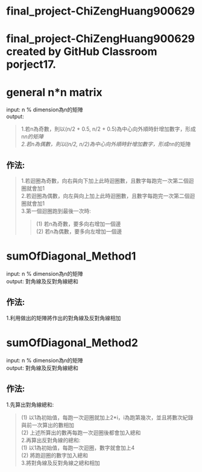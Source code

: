 # final_project-ChiZengHuang900629
final_project-ChiZengHuang900629 created by GitHub Classroom
porject17.
==========

# general n*n matrix

input: n % dimension為n的矩陣  
output:   
>1.若n為奇數，則以(n/2 + 0.5, n/2 + 0.5)為中心向外順時針增加數字，形成n*n的矩陣  
>2.若n為偶數，則以(n/2, n/2)為中心向外順時針增加數字，形成n*n的矩陣  

## 作法:
>1.若迴圈為奇數，向右與向下加上此時迴圈數，且數字每跑完一次第二個迴圈就會加1  
>2.若迴圈為偶數，向左與向上加上此時迴圈數，且數字每跑完一次第二個迴圈就會加1  
>3.第一個迴圈跑到最後一次時:  
>>(1) 若n為奇數，要多向右增加一個邊  
>>(2) 若n為偶數，要多向左增加一個邊  

# sumOfDiagonal_Method1

input: n % dimension為n的矩陣  
output: 對角線及反對角線總和  

## 作法:
1.利用做出的矩陣將作出的對角線及反對角線相加  

# sumOfDiagonal_Method2

input: n % dimension為n的矩陣  
output: 對角線及反對角線總和  

## 作法:
1.先算出對角線總和:   
>(1) 以1為初始值，每跑一次迴圈就加上2*i，i為跑第幾次，並且將數次紀錄與前一次算出的數相加   
>(2) 上述所算出的數再每跑一次迴圈後都會加入總和   
2.再算出反對角線的總和:  
>(1) 以1為初始值，每跑一次迴圈，數字就會加上4  
>(2) 將跑迴圈的數字加入總和   
3.將對角線及反對角線之總和相加   
